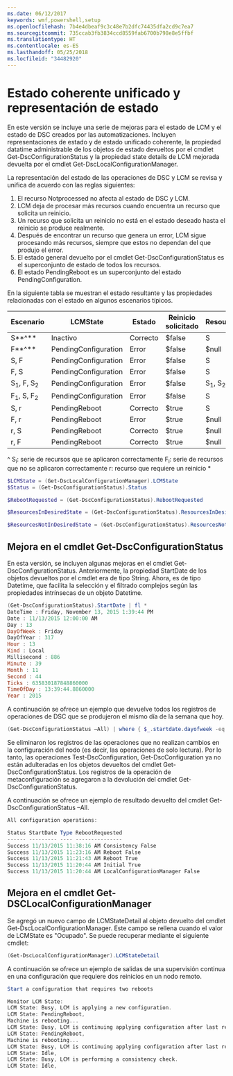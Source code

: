 ```yaml
---
ms.date: 06/12/2017
keywords: wmf,powershell,setup
ms.openlocfilehash: 7b4e4dbeaf9c3c48e7b2dfc74435dfa2cd9c7ea7
ms.sourcegitcommit: 735ccab3fb3834ccd8559fab6700b798e8e5ffbf
ms.translationtype: HT
ms.contentlocale: es-ES
ms.lasthandoff: 05/25/2018
ms.locfileid: "34482920"
---
```

# <a name="unified-and-consistent-state-and-status-representation"></a>Estado coherente unificado y representación de estado

En este versión se incluye una serie de mejoras para el estado de LCM y el estado de DSC creados por las automatizaciones. Incluyen representaciones de estado y de estado unificado coherente, la propiedad datatime administrable de los objetos de estado devueltos por el cmdlet Get-DscConfigurationStatus y la propiedad state details de LCM mejorada devuelta por el cmdlet Get-DscLocalConfigurationManager.

La representación del estado de las operaciones de DSC y LCM se revisa y unifica de acuerdo con las reglas siguientes:
1.  El recurso Notprocessed no afecta al estado de DSC y LCM.
2.  LCM deja de procesar más recursos cuando encuentra un recurso que solicita un reinicio.
3.  Un recurso que solicita un reinicio no está en el estado deseado hasta el reinicio se produce realmente.
4.  Después de encontrar un recurso que genera un error, LCM sigue procesando más recursos, siempre que estos no dependan del que produjo el error.
5.  El estado general devuelto por el cmdlet Get-DscConfigurationStatus es el superconjunto de estado de todos los recursos.
6.  El estado PendingReboot es un superconjunto del estado PendingConfiguration.

En la siguiente tabla se muestran el estado resultante y las propiedades relacionadas con el estado en algunos escenarios típicos.

| Escenario                    | LCMState       | Estado | Reinicio solicitado  | ResourcesInDesiredState  | ResourcesNotInDesiredState |
|---------------------------------|----------------------|------------|---------------|------------------------------|--------------------------------|
| S**^**                          | Inactivo                 | Correcto    | $false        | S                            | $null                          |
| F**^**                          | PendingConfiguration | Error    | $false        | $null                        | F                              |
| S, F                             | PendingConfiguration | Error    | $false        | S                            | F                              |
| F, S                             | PendingConfiguration | Error    | $false        | S                            | F                              |
| S<sub>1</sub>, F, S<sub>2</sub> | PendingConfiguration | Error    | $false        | S<sub>1</sub>, S<sub>2</sub> | F                              |
| F<sub>1</sub>, S, F<sub>2</sub> | PendingConfiguration | Error    | $false        | S                            | F<sub>1</sub>, F<sub>2</sub>   |
| S, r                            | PendingReboot        | Correcto    | $true         | S                            | r                              |
| F, r                            | PendingReboot        | Error    | $true         | $null                        | F, r                           |
| r, S                            | PendingReboot        | Correcto    | $true         | $null                        | r                              |
| r, F                            | PendingReboot        | Correcto    | $true         | $null                        | r                              |

^ S<sub>i</sub>: serie de recursos que se aplicaron correctamente F<sub>i</sub>: serie de recursos que no se aplicaron correctamente r: recurso que requiere un reinicio \*

```powershell
$LCMState = (Get-DscLocalConfigurationManager).LCMState
$Status = (Get-DscConfigurationStatus).Status

$RebootRequested = (Get-DscConfigurationStatus).RebootRequested

$ResourcesInDesiredState = (Get-DscConfigurationStatus).ResourcesInDesiredState

$ResourcesNotInDesiredState = (Get-DscConfigurationStatus).ResourcesNotInDesiredState
```

## <a name="enhancement-in-get-dscconfigurationstatus-cmdlet"></a>Mejora en el cmdlet Get-DscConfigurationStatus

En esta versión, se incluyen algunas mejoras en el cmdlet Get-DscConfigurationStatus. Anteriormente, la propiedad StartDate de los objetos devueltos por el cmdlet era de tipo String. Ahora, es de tipo Datetime, que facilita la selección y el filtrado complejos según las propiedades intrínsecas de un objeto Datetime.

```powershell
(Get-DscConfigurationStatus).StartDate | fl *
DateTime : Friday, November 13, 2015 1:39:44 PM
Date : 11/13/2015 12:00:00 AM
Day : 13
DayOfWeek : Friday
DayOfYear : 317
Hour : 13
Kind : Local
Millisecond : 886
Minute : 39
Month : 11
Second : 44
Ticks : 635830187848860000
TimeOfDay : 13:39:44.8860000
Year : 2015
```

A continuación se ofrece un ejemplo que devuelve todos los registros de operaciones de DSC que se produjeron el mismo día de la semana que hoy.

```powershell
(Get-DscConfigurationStatus –All) | where { $_.startdate.dayofweek -eq (Get-Date).DayOfWeek }
```

Se eliminaron los registros de las operaciones que no realizan cambios en la configuración del nodo (es decir, las operaciones de solo lectura). Por lo tanto, las operaciones Test-DscConfiguration, Get-DscConfiguration ya no están adulteradas en los objetos devueltos del cmdlet Get-DscConfigurationStatus.
Los registros de la operación de metaconfiguración se agregaron a la devolución del cmdlet Get-DscConfigurationStatus.

A continuación se ofrece un ejemplo de resultado devuelto del cmdlet Get-DscConfigurationStatus –All.

```powershell
All configuration operations:

Status StartDate Type RebootRequested
------ --------- ---- ---------------
Success 11/13/2015 11:38:16 AM Consistency False
Success 11/13/2015 11:23:16 AM Reboot False
Success 11/13/2015 11:21:43 AM Reboot True
Success 11/13/2015 11:20:44 AM Initial True
Success 11/13/2015 11:20:44 AM LocalConfigurationManager False
```

## <a name="enhancement-in-get-dsclocalconfigurationmanager-cmdlet"></a>Mejora en el cmdlet Get-DSCLocalConfigurationManager

Se agregó un nuevo campo de LCMStateDetail al objeto devuelto del cmdlet Get-DscLocalConfigurationManager. Este campo se rellena cuando el valor de LCMState es "Ocupado". Se puede recuperar mediante el siguiente cmdlet:

```powershell
(Get-DscLocalConfigurationManager).LCMStateDetail
```

A continuación se ofrece un ejemplo de salidas de una supervisión continua en una configuración que requiere dos reinicios en un nodo remoto.

```powershell
Start a configuration that requires two reboots

Monitor LCM State:
LCM State: Busy, LCM is applying a new configuration.
LCM State: PendingReboot,
Machine is rebooting...
LCM State: Busy, LCM is continuing applying configuration after last reboot.
LCM State: PendingReboot,
Machine is rebooting...
LCM State: Busy, LCM is continuing applying configuration after last reboot.
LCM State: Idle,
LCM State: Busy, LCM is performing a consistency check.
LCM State: Idle,
```
